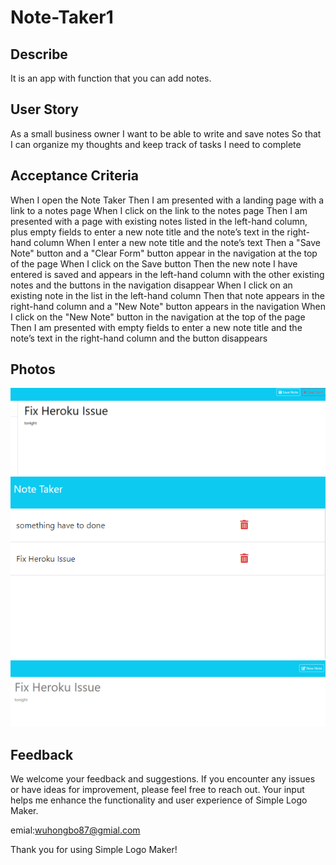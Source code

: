 # Note-Taker1

## Describe
It is an app with function that you can add notes.

## User Story
As a small business owner
I want to be able to write and save notes
So that I can organize my thoughts and keep track of tasks I need to complete

## Acceptance Criteria

When I open the Note Taker
Then I am presented with a landing page with a link to a notes page
When I click on the link to the notes page
Then I am presented with a page with existing notes listed in the left-hand column, plus empty fields to enter a new note title and the note’s text in the right-hand column
When I enter a new note title and the note’s text
Then a "Save Note" button and a "Clear Form" button appear in the navigation at the top of the page
When I click on the Save button
Then the new note I have entered is saved and appears in the left-hand column with the other existing notes and the buttons in the navigation disappear
When I click on an existing note in the list in the left-hand column
Then that note appears in the right-hand column and a "New Note" button appears in the navigation
When I click on the "New Note" button in the navigation at the top of the page
Then I am presented with empty fields to enter a new note title and the note’s text in the right-hand column and the button disappears

## Photos
![Alt text](<2024-01-03 001852.png>)
![Alt text](<2024-01-03 002004.png>)
![Alt text](<2024-01-03 002059.png>)

## Feedback
We welcome your feedback and suggestions. If you encounter any issues or have ideas for improvement, please feel free to reach out. Your input helps me enhance the functionality and user experience of Simple Logo Maker.

emial:wuhongbo87@gmial.com

Thank you for using Simple Logo Maker!